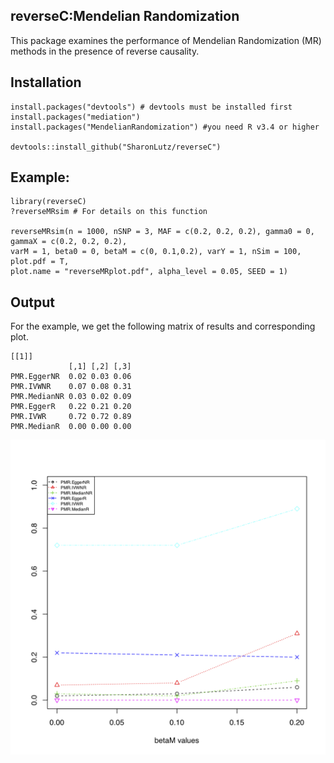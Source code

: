 
## reverseC:Mendelian Randomization
This package examines the performance of Mendelian Randomization (MR) methods in the presence of reverse causality.

## Installation
```
install.packages("devtools") # devtools must be installed first
install.packages("mediation")
install.packages("MendelianRandomization") #you need R v3.4 or higher

devtools::install_github("SharonLutz/reverseC")
```

## Example:
```
library(reverseC)
?reverseMRsim # For details on this function

reverseMRsim(n = 1000, nSNP = 3, MAF = c(0.2, 0.2, 0.2), gamma0 = 0, gammaX = c(0.2, 0.2, 0.2), 
varM = 1, beta0 = 0, betaM = c(0, 0.1,0.2), varY = 1, nSim = 100, plot.pdf = T, 
plot.name = "reverseMRplot.pdf", alpha_level = 0.05, SEED = 1)

```

## Output
For the example, we get the following matrix of results and corresponding plot.
```
[[1]]
             [,1] [,2] [,3]
PMR.EggerNR  0.02 0.03 0.06
PMR.IVWNR    0.07 0.08 0.31
PMR.MedianNR 0.03 0.02 0.09
PMR.EggerR   0.22 0.21 0.20
PMR.IVWR     0.72 0.72 0.89
PMR.MedianR  0.00 0.00 0.00
```
<img src="https://github.com/SharonLutz/reverseC/blob/master/reverseMRplot.png" width="600">
